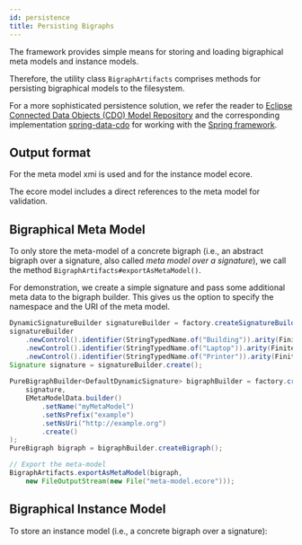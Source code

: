 ```yaml
---
id: persistence
title: Persisting Bigraphs
---
```


<!--# Persisting Bigraphs-->

The framework provides simple means for storing and loading bigraphical
meta models and instance models.

Therefore, the utility class `BigraphArtifacts` comprises methods for
persisting bigraphical models to the filesystem.

For a more sophisticated persistence solution, we refer the reader to 
[Eclipse Connected Data Objects (CDO) Model Repository](https://projects.eclipse.org/projects/modeling.emf.cdo) 
and the corresponding implementation [spring-data-cdo]() for working
with the [Spring framework](https://spring.io/). 

## Output format

For the meta model xmi is used and for the instance model ecore.

The ecore model includes a direct references to the meta model for validation.



## Bigraphical Meta Model

To only store the meta-model of a concrete bigraph (i.e., an abstract bigraph over a signature,
also called *meta model over a signature*), we call the method `BigraphArtifacts#exportAsMetaModel()`.

For demonstration, we create a simple signature and pass some additional
meta data to the bigraph builder. This gives us the option to specify the namespace
and the URI of the meta model.

```java
DynamicSignatureBuilder signatureBuilder = factory.createSignatureBuilder();
signatureBuilder
    .newControl().identifier(StringTypedName.of("Building")).arity(FiniteOrdinal.ofInteger(2)).assign()
    .newControl().identifier(StringTypedName.of("Laptop")).arity(FiniteOrdinal.ofInteger(1)).assign()
    .newControl().identifier(StringTypedName.of("Printer")).arity(FiniteOrdinal.ofInteger(2)).assign()
Signature signature = signatureBuilder.create();
        
PureBigraphBuilder<DefaultDynamicSignature> bigraphBuilder = factory.createBigraphBuilder(
    signature,
    EMetaModelData.builder()
        .setName("myMetaModel")
        .setNsPrefix("example")
        .setNsUri("http://example.org")
        .create()
);
PureBigraph bigraph = bigraphBuilder.createBigraph();

// Export the meta-model
BigraphArtifacts.exportAsMetaModel(bigraph,
    new FileOutputStream(new File("meta-model.ecore")));
```


## Bigraphical Instance Model

To store an instance model (i.e., a concrete bigraph over a signature):

```java

```



